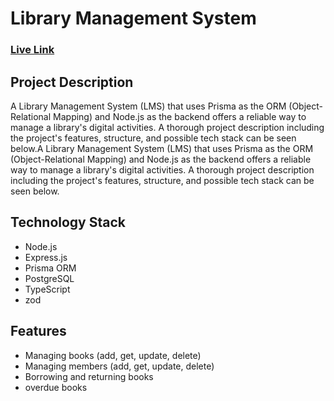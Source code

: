 # Library Management System

### [Live Link](https://library-management-liard-ten.vercel.app)

## Project Description

A Library Management System (LMS) that uses Prisma as the ORM (Object-Relational Mapping) and Node.js as the backend offers a reliable way to manage a library's digital activities. A thorough project description including the project's features, structure, and possible tech stack can be seen below.A Library Management System (LMS) that uses Prisma as the ORM (Object-Relational Mapping) and Node.js as the backend offers a reliable way to manage a library's digital activities. A thorough project description including the project's features, structure, and possible tech stack can be seen below.

## Technology Stack

- Node.js
- Express.js
- Prisma ORM
- PostgreSQL
- TypeScript
- zod

## Features

- Managing books (add, get, update, delete)
- Managing members (add, get, update, delete)
- Borrowing and returning books
- overdue books